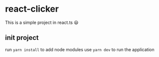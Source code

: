 # react-clicker

This is a simple project in react.ts 😃

## init project

run `yarn install` to add node modules
use `yarn dev` to run the application
